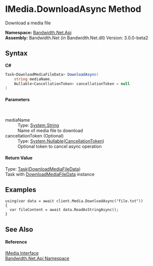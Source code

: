 ﻿# IMedia.DownloadAsync Method 
 

Download a media file

**Namespace:**&nbsp;<a href ="N_Bandwidth_Net_Api.md">Bandwidth.Net.Api</a><br />**Assembly:**&nbsp;Bandwidth.Net (in Bandwidth.Net.dll) Version: 3.0.0-beta2

## Syntax

**C#**<br />
``` C#
Task<DownloadMediaFileData> DownloadAsync(
	string mediaName,
	Nullable<CancellationToken> cancellationToken = null
)
```


#### Parameters
&nbsp;<dl><dt>mediaName</dt><dd>Type: <a href="http://msdn2.microsoft.com/en-us/library/s1wwdcbf" target="_blank">System.String</a><br />Name of media file to download</dd><dt>cancellationToken (Optional)</dt><dd>Type: <a href="http://msdn2.microsoft.com/en-us/library/b3h38hb0" target="_blank">System.Nullable</a>(<a href="http://msdn2.microsoft.com/en-us/library/dd384802" target="_blank">CancellationToken</a>)<br />Optional token to cancel async operation</dd></dl>

#### Return Value
Type: <a href="http://msdn2.microsoft.com/en-us/library/dd321424" target="_blank">Task</a>(<a href ="T_Bandwidth_Net_Api_DownloadMediaFileData.md">DownloadMediaFileData</a>)<br />Task with <a href ="T_Bandwidth_Net_Api_DownloadMediaFileData.md">DownloadMediaFileData</a> instance

## Examples

```
using(var data = await client.Media.DownloadAsync("file.txt"))
{
  var fileContent = await data.ReadAsStringAsync();
}
```


## See Also


#### Reference
<a href ="T_Bandwidth_Net_Api_IMedia.md">IMedia Interface</a><br /><a href ="N_Bandwidth_Net_Api.md">Bandwidth.Net.Api Namespace</a><br />